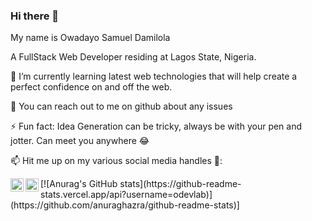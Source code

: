 ### Hi there 👋

My name is Owadayo Samuel Damilola

A FullStack Web Developer residing at Lagos State, Nigeria.


🌱 I’m currently learning latest web technologies that will help create a perfect confidence on and off the web.

💬 You can reach out to me on github about any issues

⚡ Fun fact: Idea Generation can be tricky, always be with your pen and jotter. Can meet you anywhere 😂

📫 Hit me up on my various social media handles 🔭:
<p>
<a href="https://twitter.com/samdam10" rel="nofollow">
<img alt="My Twitter Account" src="https://raw.githubusercontent.com/anuraghazra/anuraghazra/master/assets/twitter.svg" style="max-width: 100%;" width="21px" align="left"></a><a href="https://www.linkedin.com/in/owadayo-samuel-6a6bb614b/?jobid=1234" rel="nofollow">
<img alt="LinkedIn" src="https://static-exp1.licdn.com/sc/h/1bt1uwq5akv756knzdj4l6cdc" style="max-width: 100%;" width="21px" align="left">
</a>
</p>
[![Anurag's GitHub stats](https://github-readme-stats.vercel.app/api?username=odevlab)](https://github.com/anuraghazra/github-readme-stats)]
